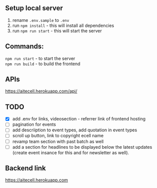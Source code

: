 ## Setup local server
1. rename `.env.sample` to `.env`
2. run `npm install` - this will install all dependencies
3. run `npm run start` - this will start the server


## Commands:

`npm run start` - to start the server  
`npm run build` - to build the frontend


## APIs
https://aitecell.herokuapp.com/api/


## TODO
- [X] add .env for links, videosection - referrer link of frontend hosting
- [ ] pagination for events
- [ ] add descriiption to event types, add quotation in event types
- [ ] scroll up button, link to copyright ecell name
- [ ] revamp team section with past batch as well
- [ ] add a section for headlines to be displayed below the latest updates (create event insance for this and for newsletter as well).

## Backend link
https://aitecell.herokuapp.com